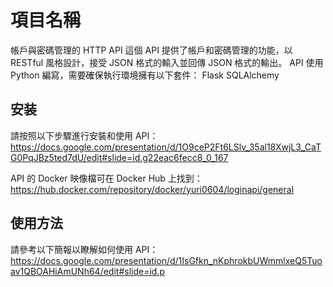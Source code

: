 # 項目名稱

帳戶與密碼管理的 HTTP API
這個 API 提供了帳戶和密碼管理的功能，以 RESTful 風格設計，接受 JSON 格式的輸入並回傳 JSON 格式的輸出。
API 使用 Python 編寫，需要確保執行環境擁有以下套件：
Flask
SQLAlchemy


## 安装

請按照以下步驟進行安裝和使用 API：https://docs.google.com/presentation/d/1O9ceP2Ft6LSlv_35al18XwjL3_CaTG0PqJBz5ted7dU/edit#slide=id.g22eac6fecc8_0_167

API 的 Docker 映像檔可在 Docker Hub 上找到：https://hub.docker.com/repository/docker/yuri0604/loginapi/general

## 使用方法

請參考以下簡報以瞭解如何使用 API：https://docs.google.com/presentation/d/1IsGfkn_nKphrokbUWmmlxeQ5Tuoav1QBOAHiAmUNh64/edit#slide=id.p